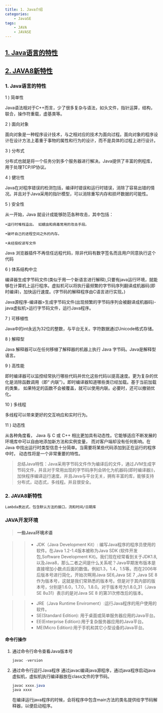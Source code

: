 ```yaml
---
title: 1. Java介绍
categories: 
    - JavaSE
tags:
    - JAVA
    - JAVASE
---
```

## [1. Java语言的特性](#one)

## [2. JAVA8新特性](#two)

### 1. <a id="one"></a>Java语言的特性
1 ) 简单性

Java语法相对于C++而言，少了很多复杂与语法，如头文件，指针运算，结构，联合，操作符重载，虚基类等。

2 ) 面向对象

面向对象是一种程序设计技术，与之相对应的技术为面向过程。面向对象的程序设计在设计方法上着重于事物的属性和行为的设计，而不是具体的过程上进行设计。

3 ) 分布式

分布式也就是将一个任务分到多个服务器进行解决。Java提供了丰富的例程库，用于处理TCP/IP协议。

4 ) 健壮性

Java在对程序错误的检测包括，编译时错误和运行时错误，消除了容易出错的情况。并且对于Java采用的指针模型，可以消除重写内存和损坏数据的可能性。

5 ) 安全性

 从一开始，Java 就设计成能够防范各种攻击，其中包括：

    •运行时堆栈溢出。 如蠕虫和病毒常用的攻击手段。

    •破坏自己的进程空间之外的内存。

    •未经授权读写文件
Java 浏览器插件不再信任远程代码，除非代码有数字签名而且用户同意执行这个代码

6 ) 体系结构中立

编译器生成字节码文件(类似于用一个新语言进行解释),只要有java运行环境，就能够在计算机上运行程序。虚拟机可以将执行最频繁的字节码序列翻译成机器码(即时编译)，加快运行速度。(字节码的解释程序由C语言进行实现。)

Java源程序-编译器>生成字节码文件(出现频繁的字节码序列会被翻译成机器码)-java虚拟机>运行字节码文件，运行Java程序。

7 ) 可移植性

Java中的int永远为32位的整数，与平台无关。字符数据通过Unicode格式存储。

8 ) 解释型

Java 解释器可以在任何移植了解释器的机器上执行 Java 字节码。Java是解释型语言。

9 ) 高性能

即时编译器可以监控经常执行哪些代码并优化这些代码以提高速度。更为复杂的优化是消除函数调用（即“ 内联”）。即时编译器知道哪些类已经加载。基于当前加载的类集， 如果特定的函数不会被覆盖，就可以使用内联。必要时，还可以撤销优化。

10 ) 多线程

多线程可以带来更好的交互响应和实时行为。

11 ) 动态性

从各种角度看， Java 与 C 或 C++ 相比更加具有动态性。它能够适应不断发展的环境库中可以自由地添加新方法和实例变量， 而对客户端却没有任何影响。在Java 中找出运行时类型信息十分简单。当需要将某些代码添加到正在运行的程序中时， 动态性将是一个非常重要的特性。

>总结Java特性：Java采用字节码文件作为编译后的文件，通过JVM生成字节码文件，并且对于常用出现的字节码序列会转化为机器码(即时编译器))，加快程序编译运行速度。并且Java与平台无关，拥有丰富的库，能够支持分布式，动态式，多线程。并且很安全。


### 2. <a id="two"></a>JAVA8新特性
    Lambda表达式，包含默认方法的接口，流和时间/日期库

### JAVA开发环境

>#### 一些Java环境术语

>>- JDK（Java Development Kit）: 编写Java程序的程序员使用的软件。在Java 1.2-1.4版本被称为Java SDK (软件开发包,Software Development Kit)。我们现在经常看到关于JDK1.8,以及Java8，那么二者之间是什么关系呢？Java早期发布版本是直接增加小数点后面的数值。例如1.3，1.4，1.5等。而在2006年后版本号进行简化，开始次啊用Java SE6,Java SE 7 ,Java SE 8 作为版本号，这就是我们常熟悉的版本号。但是对于其内部的版本号，分别是1.6.0，1.7.0，1.8.0。对于版本号为1.8.0_31（Java SE 8u31）表示的是对Java SE 8 的第31次修改后的版本。

>>- JRE（Java Runtime Enviroment）:运行Java程序的用户使用的软件。
>>- SE(Standard Edition): 用于桌面或简单服务器应用的Java平台。
>>- EE(Enterprise Edition):用于复杂服务器应用的Java平台。
>>- ME(Micro Edition):用于手机和其它小型设备的Java平台。 

#### 命令行操作
1. 通过命令行命令查看Java版本号
    ```java
    javac -version
    ```
2. 通过命令行运行Java程序
    通过javac编译java源程序，通过java程序启动java虚拟机，虚拟机执行编译器放在class文件的字节码。
    ```java
    javac xxxx.java
    java xxxx
    ```
    在编译运行java程序的时候，会将程序中包含main方法的类名提供给字节码解释器，以便启动程序。



